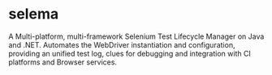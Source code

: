 # selema
A Multi-platform, multi-framework Selenium Test Lifecycle Manager on Java and .NET. Automates the WebDriver instantiation and configuration,  providing an unified test log, clues for debugging and integration with CI platforms and Browser services.
